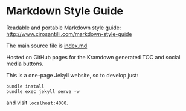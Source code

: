 # Markdown Style Guide

Readable and portable Markdown style guide: <http://www.cirosantilli.com/markdown-style-guide>

The main source file is [index.md](index.md)

Hosted on GitHub pages for the Kramdown generated TOC and social media buttons.

This is a one-page Jekyll website, so to develop just:

    bundle install
    bundle exec jekyll serve -w

and visit `localhost:4000`.
